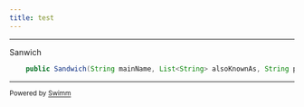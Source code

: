 ```yaml
---
title: test
---
```

<SwmSnippet path="/projects/sandwich-club-starter-code/app/src/main/java/com/udacity/sandwichclub/model/Sandwich.java" line="20">

---

Sanwich

```java
    public Sandwich(String mainName, List<String> alsoKnownAs, String placeOfOrigin, String description, String image, List<String> ingredients) {
```

---

</SwmSnippet>

<SwmMeta version="3.0.0" repo-id="Z2l0aHViJTNBJTNBR3Jvd19XaXRoX0dvb2dsZV9OYW5vZGVncmVlJTNBJTNBc2h1cm95ZQ==" repo-name="Grow_With_Google_Nanodegree"><sup>Powered by [Swimm](https://app.swimm.io/)</sup></SwmMeta>
